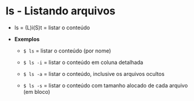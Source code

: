 # ls - Listando arquivos

* ls = (L)i(S)t = listar o conteúdo

* **Exemplos**

  * `$ ls` = listar o conteúdo (por nome)

  * `$ ls -i` = listar o conteúdo em coluna detalhada

  * `$ ls -a` = listar o conteúdo, inclusive os arquivos ocultos

  * `$ ls -s` = listar o conteúdo com tamanho alocado de cada arquivo (em bloco)